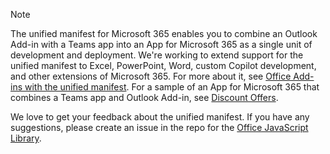 > [!NOTE]
> The unified manifest for Microsoft 365 enables you to combine an Outlook Add-in with a Teams app into an App for Microsoft 365 as a single unit of development and deployment. We're working to extend support for the unified manifest to Excel, PowerPoint, Word, custom Copilot development, and other extensions of Microsoft 365. For more about it, see [Office Add-ins with the unified manifest](../develop/unified-manifest-overview.md). For a sample of an App for Microsoft 365 that combines a Teams app and Outlook Add-in, see [Discount Offers](https://github.com/OfficeDev/Microsoft-Teams-Samples/tree/main/samples/tab-add-in-combined/nodejs). 
>
> We love to get your feedback about the unified manifest. If you have any suggestions, please create an issue in the repo for the [Office JavaScript Library](https://github.com/OfficeDev/office-js/issues). 